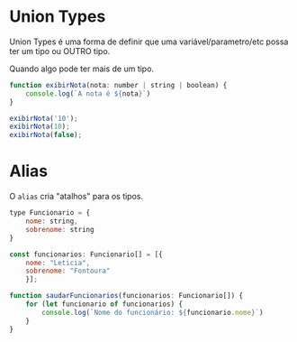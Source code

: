 # Union Types

Union Types é uma forma de definir que uma variável/parametro/etc possa ter um tipo ou OUTRO tipo.

Quando algo pode ter mais de um tipo.

```javascript
function exibirNota(nota: number | string | boolean) {
    console.log(`A nota é ${nota}`)
}

exibirNota('10');
exibirNota(10);
exibirNota(false);
```

# Alias

O `alias` cria "atalhos" para os tipos.

```javascript
type Funcionario = {
    nome: string,
    sobrenome: string
}

const funcionarios: Funcionario[] = [{
    nome: "Leticia",
    sobrenome: "Fontoura"
    }];

function saudarFuncionarios(funcionarios: Funcionario[]) {
    for (let funcionario of funcionarios) {
        console.log(`Nome do funcionário: ${funcionario.nome}`)
    }
}
```
